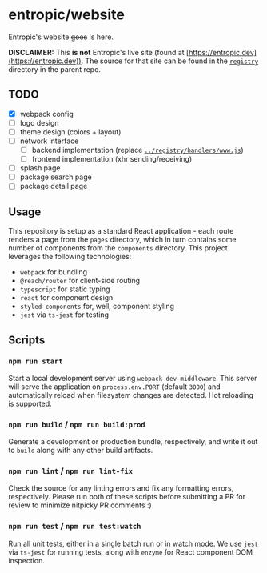 # entropic/website

Entropic's website ~~goes~~ is here.

**DISCLAIMER:** This **is not** Entropic's live site (found at [https://entropic.dev](https://entropic.dev)). The source for that site can be found in the [`registry`](../registry) directory in the parent repo.

## TODO

- [x] webpack config
- [ ] logo design
- [ ] theme design (colors + layout)
- [ ] network interface
  - [ ] backend implementation (replace [`../registry/handlers/www.js`](../registry/handlers/www.js))
  - [ ] frontend implementation (xhr sending/receiving)
- [ ] splash page
- [ ] package search page
- [ ] package detail page

## Usage

This repository is setup as a standard React application - each route renders a page from the `pages` directory, which in turn contains some number of components from the `components` directory. This project leverages the following technologies:

- `webpack` for bundling
- `@reach/router` for client-side routing
- `typescript` for static typing
- `react` for component design
- `styled-components` for, well, component styling
- `jest` via `ts-jest` for testing

## Scripts

### `npm run start`

Start a local development server using `webpack-dev-middleware`. This server will serve the application on `process.env.PORT` (default `3000`) and automatically reload when filesystem changes are detected. Hot reloading is supported.

### `npm run build` / `npm run build:prod`

Generate a development or production bundle, respectively, and write it out to `build` along with any other build artifacts.

### `npm run lint` / `npm run lint-fix`

Check the source for any linting errors and fix any formatting errors, respectively. Please run both of these scripts before submitting a PR for review to minimize nitpicky PR comments :)

### `npm run test` / `npm run test:watch`

Run all unit tests, either in a single batch run or in watch mode. We use `jest` via `ts-jest` for running tests, along with `enzyme` for React component DOM inspection.
